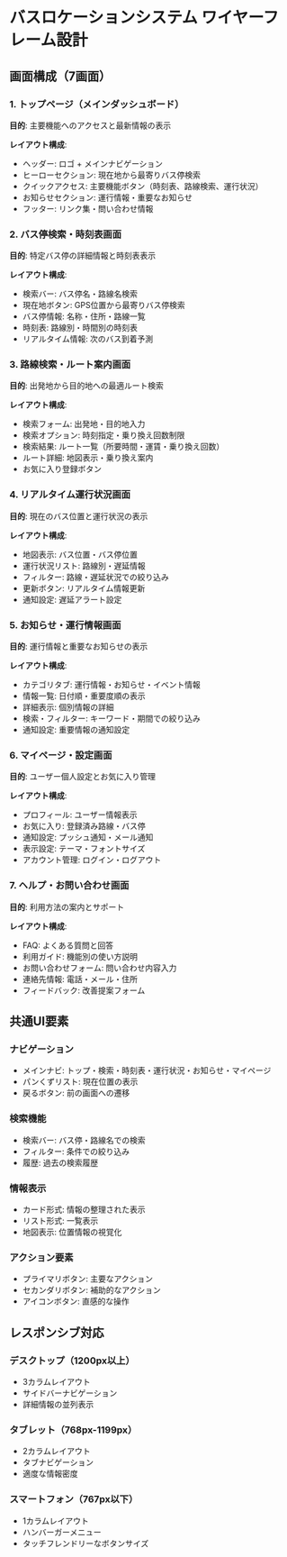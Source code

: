 # バスロケーションシステム ワイヤーフレーム設計

## 画面構成（7画面）

### 1. トップページ（メインダッシュボード）
**目的**: 主要機能へのアクセスと最新情報の表示

**レイアウト構成**:
- ヘッダー: ロゴ + メインナビゲーション
- ヒーローセクション: 現在地から最寄りバス停検索
- クイックアクセス: 主要機能ボタン（時刻表、路線検索、運行状況）
- お知らせセクション: 運行情報・重要なお知らせ
- フッター: リンク集・問い合わせ情報

### 2. バス停検索・時刻表画面
**目的**: 特定バス停の詳細情報と時刻表表示

**レイアウト構成**:
- 検索バー: バス停名・路線名検索
- 現在地ボタン: GPS位置から最寄りバス停検索
- バス停情報: 名称・住所・路線一覧
- 時刻表: 路線別・時間別の時刻表
- リアルタイム情報: 次のバス到着予測

### 3. 路線検索・ルート案内画面
**目的**: 出発地から目的地への最適ルート検索

**レイアウト構成**:
- 検索フォーム: 出発地・目的地入力
- 検索オプション: 時刻指定・乗り換え回数制限
- 検索結果: ルート一覧（所要時間・運賃・乗り換え回数）
- ルート詳細: 地図表示・乗り換え案内
- お気に入り登録ボタン

### 4. リアルタイム運行状況画面
**目的**: 現在のバス位置と運行状況の表示

**レイアウト構成**:
- 地図表示: バス位置・バス停位置
- 運行状況リスト: 路線別・遅延情報
- フィルター: 路線・遅延状況での絞り込み
- 更新ボタン: リアルタイム情報更新
- 通知設定: 遅延アラート設定

### 5. お知らせ・運行情報画面
**目的**: 運行情報と重要なお知らせの表示

**レイアウト構成**:
- カテゴリタブ: 運行情報・お知らせ・イベント情報
- 情報一覧: 日付順・重要度順の表示
- 詳細表示: 個別情報の詳細
- 検索・フィルター: キーワード・期間での絞り込み
- 通知設定: 重要情報の通知設定

### 6. マイページ・設定画面
**目的**: ユーザー個人設定とお気に入り管理

**レイアウト構成**:
- プロフィール: ユーザー情報表示
- お気に入り: 登録済み路線・バス停
- 通知設定: プッシュ通知・メール通知
- 表示設定: テーマ・フォントサイズ
- アカウント管理: ログイン・ログアウト

### 7. ヘルプ・お問い合わせ画面
**目的**: 利用方法の案内とサポート

**レイアウト構成**:
- FAQ: よくある質問と回答
- 利用ガイド: 機能別の使い方説明
- お問い合わせフォーム: 問い合わせ内容入力
- 連絡先情報: 電話・メール・住所
- フィードバック: 改善提案フォーム

## 共通UI要素

### ナビゲーション
- メインナビ: トップ・検索・時刻表・運行状況・お知らせ・マイページ
- パンくずリスト: 現在位置の表示
- 戻るボタン: 前の画面への遷移

### 検索機能
- 検索バー: バス停・路線名での検索
- フィルター: 条件での絞り込み
- 履歴: 過去の検索履歴

### 情報表示
- カード形式: 情報の整理された表示
- リスト形式: 一覧表示
- 地図表示: 位置情報の視覚化

### アクション要素
- プライマリボタン: 主要なアクション
- セカンダリボタン: 補助的なアクション
- アイコンボタン: 直感的な操作

## レスポンシブ対応

### デスクトップ（1200px以上）
- 3カラムレイアウト
- サイドバーナビゲーション
- 詳細情報の並列表示

### タブレット（768px-1199px）
- 2カラムレイアウト
- タブナビゲーション
- 適度な情報密度

### スマートフォン（767px以下）
- 1カラムレイアウト
- ハンバーガーメニュー
- タッチフレンドリーなボタンサイズ